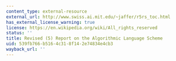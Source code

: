 ```yaml
---
content_type: external-resource
external_url: http://www.swiss.ai.mit.edu/~jaffer/r5rs_toc.html
has_external_license_warning: true
license: https://en.wikipedia.org/wiki/All_rights_reserved
status: ''
title: Revised (5) Report on the Algorithmic Language Scheme
uid: 539fb766-b516-4c31-8f14-2e74834e4cb3
wayback_url: ''
---
```

